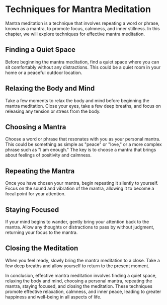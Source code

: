 Techniques for Mantra Meditation
==============================================================

Mantra meditation is a technique that involves repeating a word or phrase, known as a mantra, to promote focus, calmness, and inner stillness. In this chapter, we will explore techniques for effective mantra meditation.

Finding a Quiet Space
---------------------

Before beginning the mantra meditation, find a quiet space where you can sit comfortably without any distractions. This could be a quiet room in your home or a peaceful outdoor location.

Relaxing the Body and Mind
--------------------------

Take a few moments to relax the body and mind before beginning the mantra meditation. Close your eyes, take a few deep breaths, and focus on releasing any tension or stress from the body.

Choosing a Mantra
-----------------

Choose a word or phrase that resonates with you as your personal mantra. This could be something as simple as "peace" or "love," or a more complex phrase such as "I am enough." The key is to choose a mantra that brings about feelings of positivity and calmness.

Repeating the Mantra
--------------------

Once you have chosen your mantra, begin repeating it silently to yourself. Focus on the sound and vibration of the mantra, allowing it to become a focal point for your attention.

Staying Focused
---------------

If your mind begins to wander, gently bring your attention back to the mantra. Allow any thoughts or distractions to pass by without judgment, returning your focus to the mantra.

Closing the Meditation
----------------------

When you feel ready, slowly bring the mantra meditation to a close. Take a few deep breaths and allow yourself to return to the present moment.

In conclusion, effective mantra meditation involves finding a quiet space, relaxing the body and mind, choosing a personal mantra, repeating the mantra, staying focused, and closing the meditation. These techniques promote effective relaxation, calmness, and inner peace, leading to greater happiness and well-being in all aspects of life.
